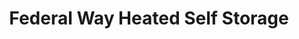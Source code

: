 ---
title: "Federal Way Heated Self Storage"
url: /federal-way/federal-way-heated-self-storage/
shop: storage rental
---